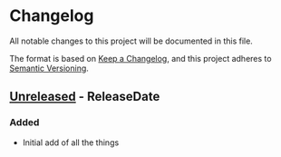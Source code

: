 # Changelog
All notable changes to this project will be documented in this file.

The format is based on [Keep a Changelog](https://keepachangelog.com/en/1.0.0/),
and this project adheres to [Semantic Versioning](https://semver.org/spec/v2.0.0.html).

<!-- next-header -->
## [Unreleased] - ReleaseDate
### Added
- Initial add of all the things

<!-- next-url -->
[Unreleased]: https://github.com/EmbarkStudios/cfg-expr/compare/0.1.0...HEAD
[0.1.0]: https://github.com/EmbarkStudios/cfg-expr/releases/tag/0.1.0
